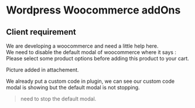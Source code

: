 # Wordpress Woocommerce addOns
## Client requirement
We are developing a woocommerce and need a little help here.  
We need to disable the default modal of woocommerce where it says : Please select some product options before adding this product to your cart.

Picture added in attachement.

We already put a custom code in plugin, we can see our custom code modal is showing but the default modal is not stopping.

> need to stop the default modal.

